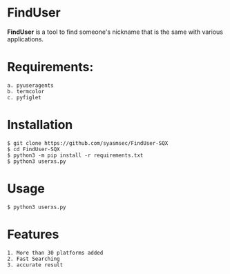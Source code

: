 # FindUser
  <b>FindUser</b> is a tool to find someone's nickname that is the same with various applications.
# Requirements: 
    a. pyuseragents 
    b. termcolor 
    c. pyfiglet 
# Installation 
    $ git clone https://github.com/syasmsec/FindUser-SQX
    $ cd FindUser-SQX
    $ python3 -m pip install -r requirements.txt 
    $ python3 userxs.py 
# Usage 
    $ python3 userxs.py 
# Features 
    1. More than 30 platforms added 
    2. Fast Searching 
    3. accurate result

